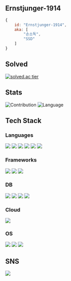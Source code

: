 ## Ernstjunger-1914
```js
{
	id: "Ernstjunger-1914",
	aka: [
		"손소독",
		"SSD"
	]
}
```

## Solved
<span>[![solved.ac tier](http://mazassumnida.wtf/api/v2/generate_badge?boj=notfound404)](https://solved.ac/notfound404)</span>   

## Stats
<span>![Contribution](https://github-readme-stats.vercel.app/api?username=Ernstjunger-1914&count_private=true&show_icons=true&theme=algolia&include_all_commits=true&count_private=true)</span>
<span>![Language](https://github-readme-stats.vercel.app/api/top-langs/?username=Ernstjunger-1914&theme=algolia&layout=compact&hide=&count_private=true&show_icons=true)</span>

## Tech Stack

### Languages
<span><a href="https://devdocs.io/c/"><img src="https://img.shields.io/badge/C-A8B9CC?style=flat-square&logo=C&logoColor=white"></a></span>
<span><a href="https://en.cppreference.com/w/"><img src="https://img.shields.io/badge/C++-00599C?style=flat-square&logo=C%2B%2B&logoColor=white"></a></span>
<span><a href="https://www.oracle.com/kr/java/"><img src="https://img.shields.io/badge/Java-007396?style=flat-square&logo=Java&logoColor=white"></a></span>
<span><img src="https://img.shields.io/badge/Javascript-F7DF1E?style=flat-square&logo=javascript&logoColor=white"></span>
<span><a href="https://kotlinlang.org/"><img src="https://img.shields.io/badge/kotlin-7F52FF?style=flat-square&logo=kotlin&logoColor=white"></a></span>
<span><a href="https://www.python.org/"><img src="https://img.shields.io/badge/Python-3776AB?style=flat-square&logo=Python&logoColor=white"></a></span>

### Frameworks
<span><a href="https://expressjs.com/"><img src="https://img.shields.io/badge/Express-000000?logo=Express&logoColor=white"></a></span>
<span><a href="https://reactjs.org/"><img src="https://img.shields.io/badge/React-61DAFB?logo=react&logoColor=white"></a></span>
<span><a href="https://spring.io/"><img src="https://img.shields.io/badge/Spring%20Boot-6DB33F?style=flat-square&logo=Spring&logoColor=white"></a></span>

### DB
<span><a href="https://www.mongodb.com/"><img src="https://img.shields.io/badge/MongoDB-47A248?style=flat-square&logo=MongoDB&logoColor=white"></a></span>
<span><a href="https://www.mysql.com/"><img src="https://img.shields.io/badge/Mysql-4479A1?style=flat-square&logo=MySql&logoColor=white"></a></span>
<span><a href="https://www.oracle.com/database/technologies/"><img src="https://img.shields.io/badge/Oracle-F80000?style=flat-square&logo=Oracle&logoColor=white"></a></span>
<span><a href="https://redis.io/"><img src="https://img.shields.io/badge/Redis-DC382D?style=flat-square&logo=Redis&logoColor=white"></a></span>

### Cloud
<span><a href="https://aws.amazon.com/ko/"><img src="https://img.shields.io/badge/Amazon%20AWS-232F3E?style=flat-square&logo=Amazon%20AWS&logoColor=white"></a></span>

### OS
<span><a href="https://www.centos.org/"><img src="https://img.shields.io/badge/CentOS-262577?style=flat-square&logo=CentOS&logoColor=white"></a></span>
<span><a href="https://ubuntu.com/"><img src="https://img.shields.io/badge/ubuntu-E95420?style=flat-square&logo=ubuntu&logoColor=white"></a></span>
<span><a href="https://www.microsoft.com/en-us/windows/"><img src="https://img.shields.io/badge/Windows-0078D6?style=flat-square&logo=Windows&logoColor=white"></a></span>

## SNS
<span><a href="https://blog.naver.com/vot768/"><img src="https://img.shields.io/badge/Naver Blog-03C75A?logo=Naver&logoColor=white"></a></span>

<!--
**Ernstjunger-1914/Ernstjunger-1914** is a ✨ _special_ ✨ repository because its `README.md` (this file) appears on your GitHub profile.

Here are some ideas to get you started:

- 🔭 I’m currently working on ...
- 🌱 I’m currently learning ...
- 👯 I’m looking to collaborate on ...
- 🤔 I’m looking for help with ...
- 💬 Ask me about ...
- 📫 How to reach me: ...
- 😄 Pronouns: ...
- ⚡ Fun fact: ...
-->
